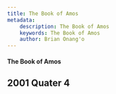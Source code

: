 ```yaml
---
title: The Book of Amos
metadata:
    description: The Book of Amos
    keywords: The Book of Amos
    author: Brian Onang'o
---
```


#### The Book of Amos

## 2001 Quater 4
